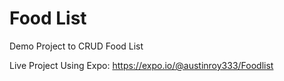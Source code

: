 # Food List
Demo Project to CRUD Food List

 Live Project Using Expo:
 https://expo.io/@austinroy333/Foodlist

